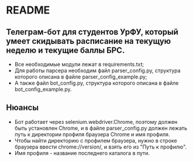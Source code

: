 # README

## Телеграм-бот для студентов УрФУ, который умеет скидывать расписание на текущую неделю и текущие баллы БРС.

- Все необходимые модули лежат в requirements.txt;
- Для работы парсера необходим файл parser_config.py, структура которого описана в файле parser_config_example.py;
- А также файл bot_config.py, структура которого описана в файле bot_config_example.py.

## Нюансы

- Бот работает через selenium.webdriver.Chrome, поэтому должен быть установлен Chrome,
и в файле parser_config.py должен лежать путь к директории профиля браузера Chrome и имя профиля.
- Чтобы найти директорию с профилем браузера, нужно в строке браузера ввести chrome://version/, и взять его из "Путь к профилю".
- Имя профиля - название последнего каталога в пути.
